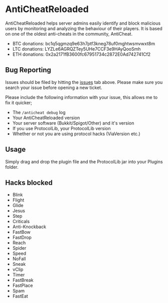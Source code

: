AntiCheatReloaded
=============
AntiCheatReloaded helps server admins easily identify and block malicious users by monitoring and analyzing the behaviour of their players. It is based on one of the oldest anti-cheats in the community, AntiCheat.

+ BTC donations: bc1q5qgmzq9e63h7ptf3kneg78uf0mghtwsmvwxt8m
+ LTC donations: LYZLe6AGRQZTey5UHe7CCF3e9HAyQooSmh
+ ETH donations: 0x2a2171fB3600fc67951734c2872E0Ad742741Cf2

Bug Reporting
------------

Issues should be filed by hitting the [issues](https://github.com/Rammelkast/AntiCheatReloaded/issues?state=open) tab above. Please make sure you search your issue before opening a new ticket.

Please include the following information with your issue, this allows me to fix it quicker;
* The `/anticheat debug` log
* Your AntiCheatReloaded version
* Your server software (Bukkit/Spigot/Other) and it's version
* If you use ProtocolLib, your ProtocolLib version
* Whether or not you are using protocol hacks (ViaVersion etc.)

Usage
-------
Simply drag and drop the plugin file and the ProtocolLib jar into your Plugins folder.

Hacks blocked
-------
* Blink
* Flight
* Glide
* Jesus
* Step
* Criticals
* Anti-Knockback
* FastBow
* FastDrop
* Reach
* Spider
* Speed
* NoFall
* Sneak
* vClip
* Timer
* FastBreak
* FastPlace
* Spam
* FastEat